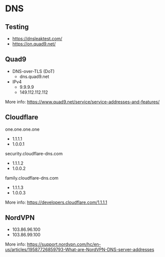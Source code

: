 # DNS


## Testing

  * https://dnsleaktest.com/
  * https://on.quad9.net/



## Quad9

  * DNS-over-TLS (DoT)
    * dns.quad9.net
  * IPv4
    * 9.9.9.9
    * 149.112.112.112

More info: https://www.quad9.net/service/service-addresses-and-features/



## Cloudflare

one.one.one.one

  * 1.1.1.1
  * 1.0.0.1


security.cloudflare-dns.com

  * 1.1.1.2
  * 1.0.0.2


family.cloudflare-dns.com

  * 1.1.1.3
  * 1.0.0.3


More info: https://developers.cloudflare.com/1.1.1.1



## NordVPN

* 103.86.96.100
* 103.86.99.100

More info: https://support.nordvpn.com/hc/en-us/articles/19587726859793-What-are-NordVPN-DNS-server-addresses

